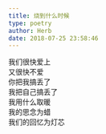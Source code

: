 ```yaml
---  
title: 烧到什么时候  
type: poetry  
author: Herb  
date: 2018-07-25 23:58:46    
---  
```

我们很快爱上  
又很快不爱  
你把我搞丢了  
我把自己搞丢了    
我用什么取暖  
我的思念为蜡  
我们的回忆为灯芯